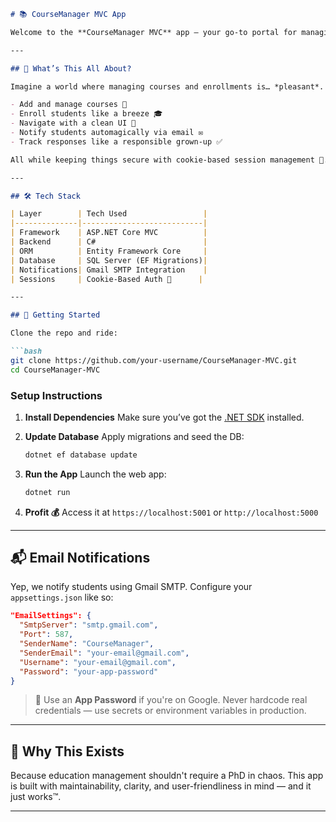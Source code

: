 ````markdown
# 📚 CourseManager MVC App

Welcome to the **CourseManager MVC** app – your go-to portal for managing student enrollments without breaking a sweat (or a database). Whether you're wrangling course data or tracking student responses, this web app has your back like a well-placed semicolon.

---

## 🧠 What’s This All About?

Imagine a world where managing courses and enrollments is… *pleasant*. This ASP.NET Core MVC application features a dynamic **1-to-many data model** that lets you easily:

- Add and manage courses 🏫  
- Enroll students like a breeze 🎓  
- Navigate with a clean UI 🧭  
- Notify students automagically via email ✉️  
- Track responses like a responsible grown-up ✅

All while keeping things secure with cookie-based session management 🍪.

---

## 🛠️ Tech Stack

| Layer        | Tech Used                 |
|--------------|---------------------------|
| Framework    | ASP.NET Core MVC          |
| Backend      | C#                        |
| ORM          | Entity Framework Core     |
| Database     | SQL Server (EF Migrations)|
| Notifications| Gmail SMTP Integration    |
| Sessions     | Cookie-Based Auth 🍪      |

---

## 🚀 Getting Started

Clone the repo and ride:

```bash
git clone https://github.com/your-username/CourseManager-MVC.git
cd CourseManager-MVC
````

### Setup Instructions

1. **Install Dependencies**
   Make sure you’ve got the [.NET SDK](https://dotnet.microsoft.com/en-us/download) installed.

2. **Update Database**
   Apply migrations and seed the DB:

   ```bash
   dotnet ef database update
   ```

3. **Run the App**
   Launch the web app:

   ```bash
   dotnet run
   ```

4. **Profit 💰**
   Access it at `https://localhost:5001` or `http://localhost:5000`

---

## 📬 Email Notifications

Yep, we notify students using Gmail SMTP. Configure your `appsettings.json` like so:

```json
"EmailSettings": {
  "SmtpServer": "smtp.gmail.com",
  "Port": 587,
  "SenderName": "CourseManager",
  "SenderEmail": "your-email@gmail.com",
  "Username": "your-email@gmail.com",
  "Password": "your-app-password"
}
```

> 🔐 Use an **App Password** if you're on Google. Never hardcode real credentials — use secrets or environment variables in production.

---

## 🧠 Why This Exists

Because education management shouldn't require a PhD in chaos. This app is built with maintainability, clarity, and user-friendliness in mind — and it just works™.

---




